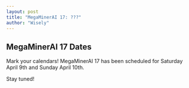```yaml
---
layout: post
title: "MegaMinerAI 17: ???"
author: "Wisely"
---
```


## MegaMinerAI 17 Dates

Mark your calendars! MegaMinerAI 17 has been scheduled for Saturday
April 9th and Sunday April 10th.

Stay tuned!
